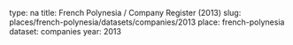 type: na
title: French Polynesia / Company Register (2013)
slug: places/french-polynesia/datasets/companies/2013
place: french-polynesia
dataset: companies
year: 2013
